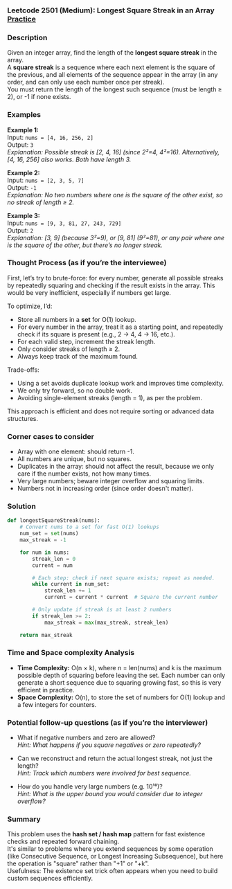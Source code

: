 ### Leetcode 2501 (Medium): Longest Square Streak in an Array [Practice](https://leetcode.com/problems/longest-square-streak-in-an-array)

### Description  
Given an integer array, find the length of the **longest square streak** in the array.  
A **square streak** is a sequence where each next element is the square of the previous, and all elements of the sequence appear in the array (in any order, and can only use each number once per streak).   
You must return the length of the longest such sequence (must be length ≥ 2), or -1 if none exists.

### Examples  

**Example 1:**  
Input: `nums = [4, 16, 256, 2]`  
Output: `3`  
*Explanation: Possible streak is [2, 4, 16] (since 2²=4, 4²=16). Alternatively, [4, 16, 256] also works. Both have length 3.*

**Example 2:**  
Input: `nums = [2, 3, 5, 7]`  
Output: `-1`  
*Explanation: No two numbers where one is the square of the other exist, so no streak of length ≥ 2.*

**Example 3:**  
Input: `nums = [9, 3, 81, 27, 243, 729]`  
Output: `2`  
*Explanation: [3, 9] (because 3²=9), or [9, 81] (9²=81), or any pair where one is the square of the other, but there’s no longer streak.*

### Thought Process (as if you’re the interviewee)  
First, let’s try to brute-force: for every number, generate all possible streaks by repeatedly squaring and checking if the result exists in the array. This would be very inefficient, especially if numbers get large.

To optimize, I’d:
- Store all numbers in a **set** for O(1) lookup.
- For every number in the array, treat it as a starting point, and repeatedly check if its square is present (e.g., 2 → 4, 4 → 16, etc.).
- For each valid step, increment the streak length.
- Only consider streaks of length ≥ 2.
- Always keep track of the maximum found.

Trade-offs:
- Using a set avoids duplicate lookup work and improves time complexity.
- We only try forward, so no double work.
- Avoiding single-element streaks (length = 1), as per the problem.

This approach is efficient and does not require sorting or advanced data structures.

### Corner cases to consider  
- Array with one element: should return -1.
- All numbers are unique, but no squares.
- Duplicates in the array: should not affect the result, because we only care if the number exists, not how many times.
- Very large numbers; beware integer overflow and squaring limits.
- Numbers not in increasing order (since order doesn't matter).

### Solution

```python
def longestSquareStreak(nums):
    # Convert nums to a set for fast O(1) lookups
    num_set = set(nums)
    max_streak = -1

    for num in nums:
        streak_len = 0
        current = num

        # Each step: check if next square exists; repeat as needed.
        while current in num_set:
            streak_len += 1
            current = current * current  # Square the current number

        # Only update if streak is at least 2 numbers
        if streak_len >= 2:
            max_streak = max(max_streak, streak_len)

    return max_streak
```

### Time and Space complexity Analysis  

- **Time Complexity:** O(n × k), where n = len(nums) and k is the maximum possible depth of squaring before leaving the set. Each number can only generate a short sequence due to squaring growing fast, so this is very efficient in practice.
- **Space Complexity:** O(n), to store the set of numbers for O(1) lookup and a few integers for counters.

### Potential follow-up questions (as if you’re the interviewer)  

- What if negative numbers and zero are allowed?  
  *Hint: What happens if you square negatives or zero repeatedly?*

- Can we reconstruct and return the actual longest streak, not just the length?  
  *Hint: Track which numbers were involved for best sequence.*

- How do you handle very large numbers (e.g. 10¹⁸)?  
  *Hint: What is the upper bound you would consider due to integer overflow?*

### Summary
This problem uses the **hash set / hash map** pattern for fast existence checks and repeated forward chaining.  
It's similar to problems where you extend sequences by some operation (like Consecutive Sequence, or Longest Increasing Subsequence), but here the operation is "square" rather than "+1" or "+k".  
Usefulness: The existence set trick often appears when you need to build custom sequences efficiently.